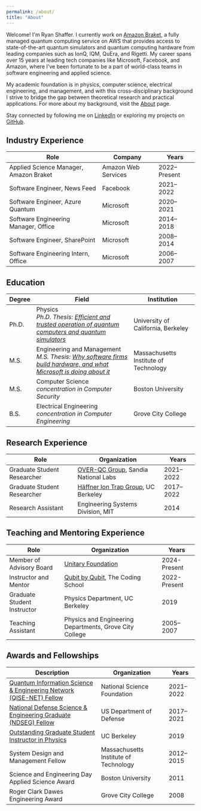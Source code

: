 ```yaml
---
permalink: /about/
title: "About"
---
```


Welcome! I'm Ryan Shaffer. I currently work on [Amazon Braket](https://aws.amazon.com/braket/), a fully managed quantum computing service on AWS that provides access to state-of-the-art quantum simulators and quantum computing hardware from leading companies such as IonQ, IQM, QuEra, and Rigetti. My career spans over 15 years at leading tech companies like Microsoft, Facebook, and Amazon, where I've been fortunate to be a part of world-class teams in software engineering and applied science.

My academic foundation is in physics, computer science, electrical engineering, and management, and with this cross-disciplinary background I strive to bridge the gap between theoretical research and practical applications. For more about my background, visit the [About](./about.md) page.

Stay connected by following me on [LinkedIn](https://www.linkedin.com/in/rmshaffer) or exploring my projects on [GitHub](https://github.com/rmshaffer).

## Industry Experience

| **Role**                          | **Company**       | **Years**       |
|-----------------------------------|------------------------|-----------------|
| Applied Science Manager, Amazon Braket           | Amazon Web Services                | 2022–Present   |
| Software Engineer, News Feed                 | Facebook              | 2021–2022      |
| Software Engineer, Azure Quantum         | Microsoft             | 2020–2021      |
| Software Engineering Manager, Office         | Microsoft             | 2014–2018      |
| Software Engineer, SharePoint         | Microsoft             | 2008–2014      |
| Software Engineering Intern, Office         | Microsoft             | 2006–2007      |

## Education

| **Degree**                        | **Field**                     | **Institution**                     |
|-----------------------------------|-------------------------------|-------------------------------------|
| Ph.D.                             | Physics<br/>*Ph.D. Thesis: [Efficient and trusted operation of quantum computers and quantum simulators](https://ions.berkeley.edu/publications/Shaffer_Thesis.pdf)*                       | University of California, Berkeley |
| M.S.                              | Engineering and Management<br/>*M.S. Thesis: [Why software firms build hardware, and what Microsoft is doing about it](https://dspace.mit.edu/bitstream/handle/1721.1/100312/932078071-MIT.pdf)*    | Massachusetts Institute of Technology |
| M.S.                              | Computer Science<br/>*concentration in Computer Security*             | Boston University                  |
| B.S.                              | Electrical Engineering<br/>*concentration in Computer Engineering*        | Grove City College                 |

## Research Experience

| **Role**                          | **Organization**                                      | **Years**       |
|-----------------------------------|------------------------------------------------------|-----------------|
| Graduate Student Researcher  | [OVER-QC Group](https://overqc.sandia.gov/), Sandia National Labs | 2021–2022      |
| Graduate Student Researcher       | [Häffner Ion Trap Group](https://ions.berkeley.edu/), UC Berkeley | 2017–2022      |
| Research Assistant                | Engineering Systems Division, MIT                   | 2014            |

## Teaching and Mentoring Experience

| **Role**                          | **Organization**                                      | **Years**       |
|-----------------------------------|------------------------------------------------------|-----------------|
| Member of Advisory Board          | [Unitary Foundation](https://unitary.foundation/posts/2024_advisory_board_2025/)   | 2024-Present            |
| Instructor and Mentor             | [Qubit by Qubit](https://www.qubitbyqubit.org/), The Coding School   | 2022-Present            |
| Graduate Student Instructor       | Physics Department, UC Berkeley                     | 2019            |
| Teaching Assistant                | Physics and Engineering Departments, Grove City College | 2005–2007      |

## Awards and Fellowships

| **Description**                                                                 | **Organization**                                      | **Years**       |
|---------------------------------------------------------------------------|------------------------------------------------------|-----------------|
| [Quantum Information Science & Engineering Network (QISE-NET) Fellow](https://qisenet.uchicago.edu/) | National Science Foundation                          | 2021–2022      |
| [National Defense Science & Engineering Graduate (NDSEG) Fellow](https://ndseg.org/) | US Department of Defense                                | 2017–2021      |
| [Outstanding Graduate Student Instructor in Physics](https://gsi.berkeley.edu/programs-services/award-programs/ogsi/ogsi-2020/)                       | UC Berkeley                                          | 2019            |
| System Design and Management Fellow                                      | Massachusetts Institute of Technology               | 2012–2015      |
| Science and Engineering Day Applied Science Award                        | Boston University                                    | 2011            |
| Roger Clark Dawes Engineering Award                                      | Grove City College                                   | 2008            |
